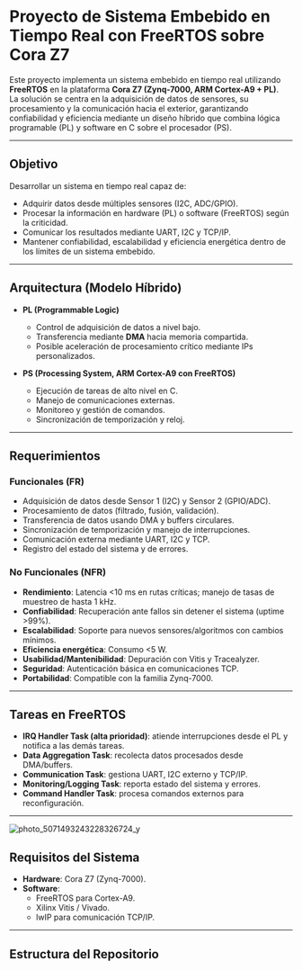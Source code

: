 # Proyecto de Sistema Embebido en Tiempo Real con FreeRTOS sobre Cora Z7

Este proyecto implementa un sistema embebido en tiempo real utilizando **FreeRTOS** en la plataforma **Cora Z7 (Zynq-7000, ARM Cortex-A9 + PL)**.  
La solución se centra en la adquisición de datos de sensores, su procesamiento y la comunicación hacia el exterior, garantizando confiabilidad y eficiencia mediante un diseño híbrido que combina lógica programable (PL) y software en C sobre el procesador (PS).

---

## Objetivo
Desarrollar un sistema en tiempo real capaz de:
- Adquirir datos desde múltiples sensores (I2C, ADC/GPIO).  
- Procesar la información en hardware (PL) o software (FreeRTOS) según la criticidad.  
- Comunicar los resultados mediante UART, I2C y TCP/IP.  
- Mantener confiabilidad, escalabilidad y eficiencia energética dentro de los límites de un sistema embebido.  

---

## Arquitectura (Modelo Híbrido)
- **PL (Programmable Logic)**  
  - Control de adquisición de datos a nivel bajo.  
  - Transferencia mediante **DMA** hacia memoria compartida.  
  - Posible aceleración de procesamiento crítico mediante IPs personalizados.  

- **PS (Processing System, ARM Cortex-A9 con FreeRTOS)**  
  - Ejecución de tareas de alto nivel en C.  
  - Manejo de comunicaciones externas.  
  - Monitoreo y gestión de comandos.  
  - Sincronización de temporización y reloj.  

---

## Requerimientos

### Funcionales (FR)
- Adquisición de datos desde Sensor 1 (I2C) y Sensor 2 (GPIO/ADC).  
- Procesamiento de datos (filtrado, fusión, validación).  
- Transferencia de datos usando DMA y buffers circulares.  
- Sincronización de temporización y manejo de interrupciones.  
- Comunicación externa mediante UART, I2C y TCP.  
- Registro del estado del sistema y de errores.  

### No Funcionales (NFR)
- **Rendimiento**: Latencia <10 ms en rutas críticas; manejo de tasas de muestreo de hasta 1 kHz.  
- **Confiabilidad**: Recuperación ante fallos sin detener el sistema (uptime >99%).  
- **Escalabilidad**: Soporte para nuevos sensores/algoritmos con cambios mínimos.  
- **Eficiencia energética**: Consumo <5 W.  
- **Usabilidad/Mantenibilidad**: Depuración con Vitis y Tracealyzer.  
- **Seguridad**: Autenticación básica en comunicaciones TCP.  
- **Portabilidad**: Compatible con la familia Zynq-7000.  

---

## Tareas en FreeRTOS
- **IRQ Handler Task (alta prioridad)**: atiende interrupciones desde el PL y notifica a las demás tareas.  
- **Data Aggregation Task**: recolecta datos procesados desde DMA/buffers.  
- **Communication Task**: gestiona UART, I2C externo y TCP/IP.  
- **Monitoring/Logging Task**: reporta estado del sistema y errores.  
- **Command Handler Task**: procesa comandos externos para reconfiguración.  

---
![photo_5071493243228326724_y](https://github.com/user-attachments/assets/4cc8d167-1529-4e83-8d78-33dd658787ca)

## Requisitos del Sistema
- **Hardware**: Cora Z7 (Zynq-7000).  
- **Software**:  
  - FreeRTOS para Cortex-A9.  
  - Xilinx Vitis / Vivado.  
  - lwIP para comunicación TCP/IP.  

---

## Estructura del Repositorio
